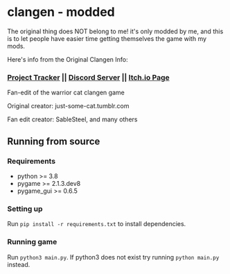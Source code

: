 # clangen - modded
The original thing does NOT belong to me! it's only modded by me, and this is to let people have easier time getting themselves the game with my mods.



Here's info from the Original Clangen Info:

### [Project Tracker](https://github.com/users/RAYTRAC3R/projects/1/views/1) || [Discord Server](https://discord.gg/rnFQqyPZ7K) || [Itch.io Page](https://sablesteel.itch.io/clan-gen-fan-edit)

Fan-edit of the warrior cat clangen game

Original creator: just-some-cat.tumblr.com

Fan edit creator: SableSteel, and many others

## Running from source
### Requirements
- python >= 3.8
- pygame >= 2.1.3.dev8
- pygame_gui >= 0.6.5

### Setting up
Run `pip install -r requirements.txt` to install dependencies. 

### Running game
Run `python3 main.py`. If python3 does not exist try running `python main.py` instead.
